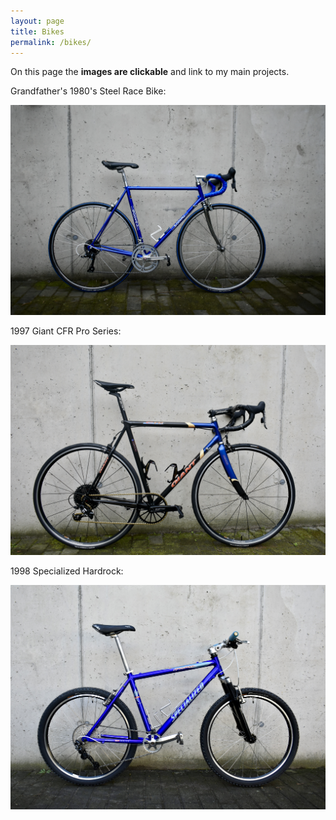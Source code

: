 ```yaml
---
layout: page
title: Bikes
permalink: /bikes/
---
```


On this page the **images are clickable** and link to my main projects.


Grandfather's 1980's Steel  Race Bike:

[![blue_bike](/docs/assets/bluebike/side_overview.jpg)](https://pablovgd.github.io/bikes/2024/02/29/godeau.html)

1997 Giant CFR Pro Series:

[![CFR](./docs/assets/giantcfr/side_wall.jpg)](https://pablovgd.github.io/bikes/2024/02/29/cfr.html)


1998 Specialized Hardrock:

[![Hard](./docs/assets/specialized/side.jpeg)](https://pablovgd.github.io/bikes/2025/02/25/hardrock.html)
